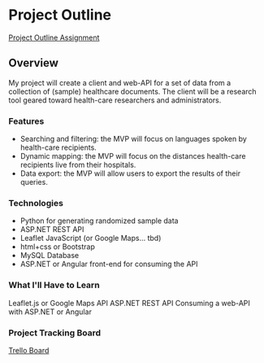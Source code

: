 # Project Outline

[Project Outline Assignment](https://education.launchcode.org/liftoff/modules/assignments/project-outline)

## Overview
My project will create a client and web-API for a set of data from a collection of (sample) healthcare documents.  The client will be a research tool geared toward health-care researchers and administrators.

### Features
- Searching and filtering: the MVP will focus on languages spoken by health-care recipients.
- Dynamic mapping: the MVP will focus on the distances health-care recipients live from their hospitals.
- Data export: the MVP will allow users to export the results of their queries.


### Technologies
- Python for generating randomized sample data
- ASP.NET REST API
- Leaflet JavaScript (or Google Maps... tbd)
- html+css or Bootstrap
- MySQL Database
- ASP.NET or Angular front-end for consuming the API

### What I'll Have to Learn
Leaflet.js or Google Maps API
ASP.NET REST API
Consuming a web-API with ASP.NET or Angular

### Project Tracking Board
[Trello Board](https://trello.com/b/qUOXYLjr/lc-final-project-liftoff)
